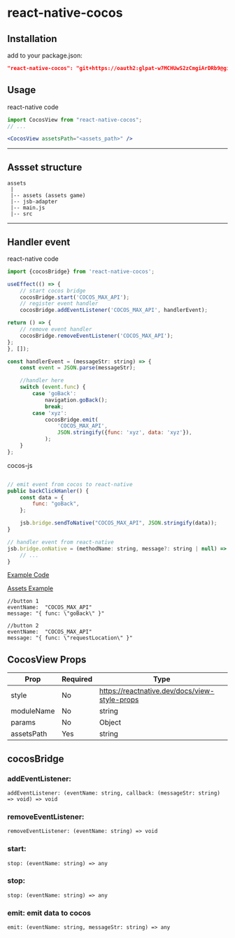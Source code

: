 # react-native-cocos

## Installation

add to your package.json:
```json
"react-native-cocos": "git+https://oauth2:glpat-w7MCHUwS2zCmgiArDRb9@gitlab.com/tri.vo2/react-native-cocos.git",
```

## Usage

react-native code
```jsx
import CocosView from "react-native-cocos";
// ... 

<CocosView assetsPath="<assets_path>" />
```
---
## Assset structure 
``` 
assets
 |
 |-- assets (assets game)
 |-- jsb-adapter
 |-- main.js
 |-- src

```
---

## Handler event 

react-native code

```jsx
import {cocosBridge} from 'react-native-cocos';

useEffect(() => {
    // start cocos bridge
    cocosBridge.start('COCOS_MAX_API');
    // register event handler
    cocosBridge.addEventListener('COCOS_MAX_API', handlerEvent);

return () => {
    // remove event handler
    cocosBridge.removeEventListener('COCOS_MAX_API');
};
}, []);

const handlerEvent = (messageStr: string) => {
    const event = JSON.parse(messageStr);

    //handler here
    switch (event.func) {
        case 'goBack':
            navigation.goBack();
            break;
        case 'xyz':
            cocosBridge.emit(
                'COCOS_MAX_API',
                JSON.stringify({func: 'xyz', data: 'xyz'}),
            );
    }
};
```

cocos-js
```js

// emit event from cocos to react-native
public backClickHanler() {
    const data = {
        func: "goBack",
    };

	jsb.bridge.sendToNative("COCOS_MAX_API", JSON.stringify(data));
}

// handler event from react-native
jsb.bridge.onNative = (methodName: string, message?: string | null) => {
    // ...
}
```

[Example Code](https://github.com/vtv24/react-native-cocos-example)

[Assets Example](https://vtv24.github.io/cdn/test/test.zip)
```
//button 1
eventName:  "COCOS_MAX_API"
message: "{ func: \"goBack\" }"

//button 2
eventName:  "COCOS_MAX_API"
message: "{ func: \"requestLocation\" }"
 ```


## CocosView Props

| Prop       | Required | Type                                              |
| -----      | -------- | ------------------------------------------------- |
| style      | No       | https://reactnative.dev/docs/view-style-props     |
| moduleName | No       | string                                            |
| params     | No       | Object                                            |
| assetsPath | Yes      | string                                            |

## cocosBridge

### addEventListener:
``` 
addEventListener: (eventName: string, callback: (messageStr: string) => void) => void
```

### removeEventListener:
```
removeEventListener: (eventName: string) => void
```

### start: 
```
stop: (eventName: string) => any
```
### stop:
```
stop: (eventName: string) => any
```
### emit: emit data to cocos
``` 
emit: (eventName: string, messageStr: string) => any
```
